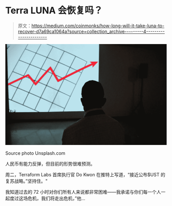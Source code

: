 # Terra LUNA 会恢复吗？

> 原文：<https://medium.com/coinmonks/how-long-will-it-take-luna-to-recover-d7a69ca1064a?source=collection_archive---------4----------------------->

![](img/94f8e4ba4134bbab01d4390de6d7de6b.png)

Source photo Unsplash.com

人民币有能力反弹，但目前的形势很难预测。

周二，Terraform Labs 首席执行官 Do Kwon 在推特上写道，“接近公布$UST 的复苏战略。”坚持住。"

我知道过去的 72 小时对你们所有人来说都非常困难——我承诺与你们每一个人一起度过这场危机，我们将走出危机，”他…
